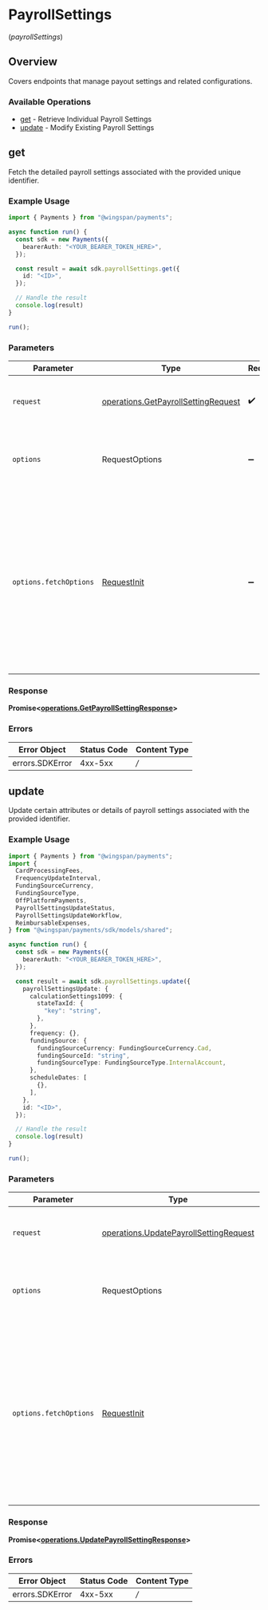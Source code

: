 # PayrollSettings
(*payrollSettings*)

## Overview

Covers endpoints that manage payout settings and related configurations.

### Available Operations

* [get](#get) - Retrieve Individual Payroll Settings
* [update](#update) - Modify Existing Payroll Settings

## get

Fetch the detailed payroll settings associated with the provided unique identifier.

### Example Usage

```typescript
import { Payments } from "@wingspan/payments";

async function run() {
  const sdk = new Payments({
    bearerAuth: "<YOUR_BEARER_TOKEN_HERE>",
  });

  const result = await sdk.payrollSettings.get({
    id: "<ID>",
  });

  // Handle the result
  console.log(result)
}

run();
```

### Parameters

| Parameter                                                                                                                                                                      | Type                                                                                                                                                                           | Required                                                                                                                                                                       | Description                                                                                                                                                                    |
| ------------------------------------------------------------------------------------------------------------------------------------------------------------------------------ | ------------------------------------------------------------------------------------------------------------------------------------------------------------------------------ | ------------------------------------------------------------------------------------------------------------------------------------------------------------------------------ | ------------------------------------------------------------------------------------------------------------------------------------------------------------------------------ |
| `request`                                                                                                                                                                      | [operations.GetPayrollSettingRequest](../../sdk/models/operations/getpayrollsettingrequest.md)                                                                                 | :heavy_check_mark:                                                                                                                                                             | The request object to use for the request.                                                                                                                                     |
| `options`                                                                                                                                                                      | RequestOptions                                                                                                                                                                 | :heavy_minus_sign:                                                                                                                                                             | Used to set various options for making HTTP requests.                                                                                                                          |
| `options.fetchOptions`                                                                                                                                                         | [RequestInit](https://developer.mozilla.org/en-US/docs/Web/API/Request/Request#options)                                                                                        | :heavy_minus_sign:                                                                                                                                                             | Options that are passed to the underlying HTTP request. This can be used to inject extra headers for examples. All `Request` options, except `method` and `body`, are allowed. |


### Response

**Promise<[operations.GetPayrollSettingResponse](../../sdk/models/operations/getpayrollsettingresponse.md)>**
### Errors

| Error Object    | Status Code     | Content Type    |
| --------------- | --------------- | --------------- |
| errors.SDKError | 4xx-5xx         | */*             |

## update

Update certain attributes or details of payroll settings associated with the provided identifier.

### Example Usage

```typescript
import { Payments } from "@wingspan/payments";
import {
  CardProcessingFees,
  FrequencyUpdateInterval,
  FundingSourceCurrency,
  FundingSourceType,
  OffPlatformPayments,
  PayrollSettingsUpdateStatus,
  PayrollSettingsUpdateWorkflow,
  ReimbursableExpenses,
} from "@wingspan/payments/sdk/models/shared";

async function run() {
  const sdk = new Payments({
    bearerAuth: "<YOUR_BEARER_TOKEN_HERE>",
  });

  const result = await sdk.payrollSettings.update({
    payrollSettingsUpdate: {
      calculationSettings1099: {
        stateTaxId: {
          "key": "string",
        },
      },
      frequency: {},
      fundingSource: {
        fundingSourceCurrency: FundingSourceCurrency.Cad,
        fundingSourceId: "string",
        fundingSourceType: FundingSourceType.InternalAccount,
      },
      scheduleDates: [
        {},
      ],
    },
    id: "<ID>",
  });

  // Handle the result
  console.log(result)
}

run();
```

### Parameters

| Parameter                                                                                                                                                                      | Type                                                                                                                                                                           | Required                                                                                                                                                                       | Description                                                                                                                                                                    |
| ------------------------------------------------------------------------------------------------------------------------------------------------------------------------------ | ------------------------------------------------------------------------------------------------------------------------------------------------------------------------------ | ------------------------------------------------------------------------------------------------------------------------------------------------------------------------------ | ------------------------------------------------------------------------------------------------------------------------------------------------------------------------------ |
| `request`                                                                                                                                                                      | [operations.UpdatePayrollSettingRequest](../../sdk/models/operations/updatepayrollsettingrequest.md)                                                                           | :heavy_check_mark:                                                                                                                                                             | The request object to use for the request.                                                                                                                                     |
| `options`                                                                                                                                                                      | RequestOptions                                                                                                                                                                 | :heavy_minus_sign:                                                                                                                                                             | Used to set various options for making HTTP requests.                                                                                                                          |
| `options.fetchOptions`                                                                                                                                                         | [RequestInit](https://developer.mozilla.org/en-US/docs/Web/API/Request/Request#options)                                                                                        | :heavy_minus_sign:                                                                                                                                                             | Options that are passed to the underlying HTTP request. This can be used to inject extra headers for examples. All `Request` options, except `method` and `body`, are allowed. |


### Response

**Promise<[operations.UpdatePayrollSettingResponse](../../sdk/models/operations/updatepayrollsettingresponse.md)>**
### Errors

| Error Object    | Status Code     | Content Type    |
| --------------- | --------------- | --------------- |
| errors.SDKError | 4xx-5xx         | */*             |
